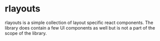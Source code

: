 # rlayouts

rlayouts is a simple collection of layout specific react components. 
The library does contain a few UI components as well but is not a part of the scope of the library.



